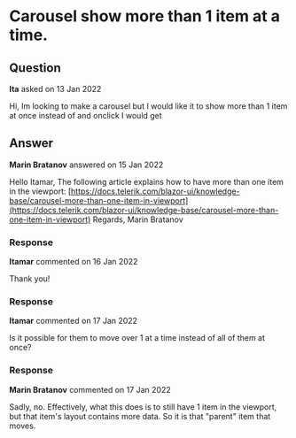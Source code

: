 # Carousel show more than 1 item at a time.

## Question

**Ita** asked on 13 Jan 2022

Hi, Im looking to make a carousel but I would like it to show more than 1 item at once <item1 item2 item3> instead of <item1> and onclick I would get <item2 item3 item4>

## Answer

**Marin Bratanov** answered on 15 Jan 2022

Hello Itamar, The following article explains how to have more than one item in the viewport: [https://docs.telerik.com/blazor-ui/knowledge-base/carousel-more-than-one-item-in-viewport](https://docs.telerik.com/blazor-ui/knowledge-base/carousel-more-than-one-item-in-viewport) Regards, Marin Bratanov

### Response

**Itamar** commented on 16 Jan 2022

Thank you!

### Response

**Itamar** commented on 17 Jan 2022

Is it possible for them to move over 1 at a time instead of all of them at once?

### Response

**Marin Bratanov** commented on 17 Jan 2022

Sadly, no. Effectively, what this does is to still have 1 item in the viewport, but that item's layout contains more data. So it is that "parent" item that moves.
